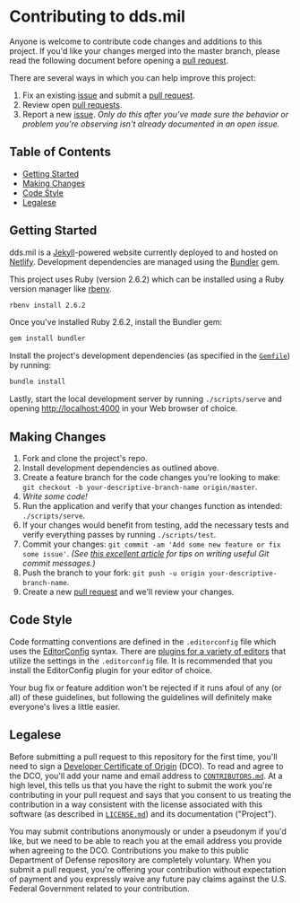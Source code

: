 # Contributing to dds.mil

Anyone is welcome to contribute code changes and additions to this project. If you'd like your changes merged into the master branch, please read the following document before opening a [pull request][pulls].

There are several ways in which you can help improve this project:

1. Fix an existing [issue][issues] and submit a [pull request][pulls].
1. Review open [pull requests][pulls].
1. Report a new [issue][issues]. _Only do this after you've made sure the behavior or problem you're observing isn't already documented in an open issue._

## Table of Contents

- [Getting Started](#getting-started)
- [Making Changes](#making-changes)
- [Code Style](#code-style)
- [Legalese](#legalese)

## Getting Started

dds.mil is a [Jekyll](https://jekyllrb.com)-powered website currently deployed to and hosted on [Netlify](https://www.netlify.com). Development dependencies are managed using the [Bundler](http://bundler.io) gem.

This project uses Ruby (version 2.6.2) which can be installed using a Ruby version manager like [rbenv](https://github.com/rbenv/rbenv).

```sh
rbenv install 2.6.2
```

Once you've installed Ruby 2.6.2, install the Bundler gem:

```sh
gem install bundler
```

Install the project's development dependencies (as specified in the [`Gemfile`][gemfile]) by running:

```sh
bundle install
```

Lastly, start the local development server by running `./scripts/serve` and opening [http://localhost:4000](http://localhost:4000) in your Web browser of choice.

## Making Changes

1. Fork and clone the project's repo.
1. Install development dependencies as outlined above.
1. Create a feature branch for the code changes you're looking to make: `git checkout -b your-descriptive-branch-name origin/master`.
1. _Write some code!_
1. Run the application and verify that your changes function as intended: `./scripts/serve`.
1. If your changes would benefit from testing, add the necessary tests and verify everything passes by running `./scripts/test`.
1. Commit your changes: `git commit -am 'Add some new feature or fix some issue'`. _(See [this excellent article](https://chris.beams.io/posts/git-commit) for tips on writing useful Git commit messages.)_
1. Push the branch to your fork: `git push -u origin your-descriptive-branch-name`.
1. Create a new [pull request][pulls] and we'll review your changes.

## Code Style

Code formatting conventions are defined in the `.editorconfig` file which uses the [EditorConfig](https://editorconfig.org) syntax. There are [plugins for a variety of editors](https://editorconfig.org/#download) that utilize the settings in the `.editorconfig` file. It is recommended that you install the EditorConfig plugin for your editor of choice.

Your bug fix or feature addition won't be rejected if it runs afoul of any (or all) of these guidelines, but following the guidelines will definitely make everyone's lives a little easier.

## Legalese

Before submitting a pull request to this repository for the first time, you'll need to sign a [Developer Certificate of Origin](https://developercertificate.org) (DCO). To read and agree to the DCO, you'll add your name and email address to [`CONTRIBUTORS.md`][contributors]. At a high level, this tells us that you have the right to submit the work you're contributing in your pull request and says that you consent to us treating the contribution in a way consistent with the license associated with this software (as described in [`LICENSE.md`][license]) and its documentation ("Project").

You may submit contributions anonymously or under a pseudonym if you'd like, but we need to be able to reach you at the email address you provide when agreeing to the DCO. Contributions you make to this public Department of Defense repository are completely voluntary. When you submit a pull request, you're offering your contribution without expectation of payment and you expressly waive any future pay claims against the U.S. Federal Government related to your contribution.

[contributors]: https://github.com/deptofdefense/dds.mil/blob/master/CONTRIBUTORS.md
[gemfile]: https://github.com/deptofdefense/dds.mil/blob/master/Gemfile
[issues]: https://github.com/deptofdefense/dds.mil/issues
[license]: https://github.com/deptofdefense/dds.mil/blob/master/LICENSE.md
[pulls]: https://github.com/deptofdefense/dds.mil/pulls
